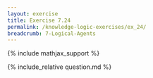 ```yaml
---
layout: exercise
title: Exercise 7.24
permalink: /knowledge-logic-exercises/ex_24/
breadcrumb: 7-Logical-Agents
---
```


{% include mathjax_support %}

<div><i class="arrow-up loader" data-chapter="knowledge-logic-exercises" data-exercise="ex_24" data-rating="0"></i></div>
{% include_relative question.md %}
